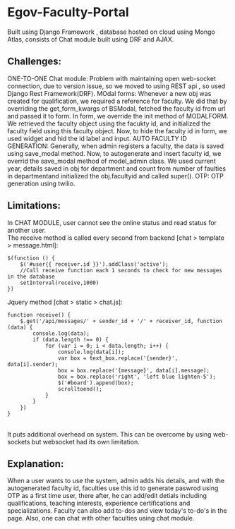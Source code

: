 # Egov-Faculty-Portal
Built using Django Framework , database hosted on cloud using Mongo Atlas, consists of Chat module built using DRF and AJAX.


## Challenges: 
ONE-TO-ONE Chat module: Problem with maintaining open web-socket connection, due to version issue, so we moved to using REST api , so used Django Rest Framework(DRF). MOdal forms: Whenever a new obj was created for qualification, we required a reference for faculty. We did that by overriding the get_form_kwargs of BSModal, fetched the faculty id from url and passed it to form. In form, we override the init method of MODALFORM. We retrieved the faculty object using the facukty id, and initialized the faculty field using this faculty object. Now, to hide the faculty id in form, we used widget and hid the id label and input. AUTO FACULTY ID GENERATION: Generally, when admin registers a faculty, the data is saved using save_modal method. Now, to autogenerate and insert faculty id, we overrid the save_modal method of model_admin class. We used current year, details saved in obj for department and count from number of faulties in departmentand initialized the obj.facultyid and called super(). OTP: OTP generation using twilio.

## Limitations:
In CHAT MODULE, user cannot see the online status and read status for another user. <br />
The receive method is called every second from backend [chat > template > message.html]:
```
$(function () {
    $('#user{{ receiver.id }}').addClass('active');
    //Call receive function each 1 seconds to check for new messages in the database
    setInterval(receive,1000)
})
```
Jquery method [chat > static > chat.js]: 
```
function receive() {
    $.get('/api/messages/' + sender_id + '/' + receiver_id, function (data) {
        console.log(data);
        if (data.length !== 0) {
            for (var i = 0; i < data.length; i++) {
                console.log(data[i]);
                var box = text_box.replace('{sender}', data[i].sender);
                box = box.replace('{message}', data[i].message);
                box = box.replace('right', 'left blue lighten-5');
                $('#board').append(box);
                scrolltoend();
            }
        }
    })
}
```
<br />
It puts additional overhead on system. This can be overcome by using web-sockets but websocket had its own limitation.

## Explanation:
When a user wants to use the system, admin adds his details, and with the autogenerated faculty id, faculties use this id to generate paswrod using OTP as a first time user, there after, he can add/edit detials including qualifications, teaching interests, experience certifications and specializations. Faculty can also add to-dos and view today's to-do's in the page. Also, one can chat with other faculties using chat module.




